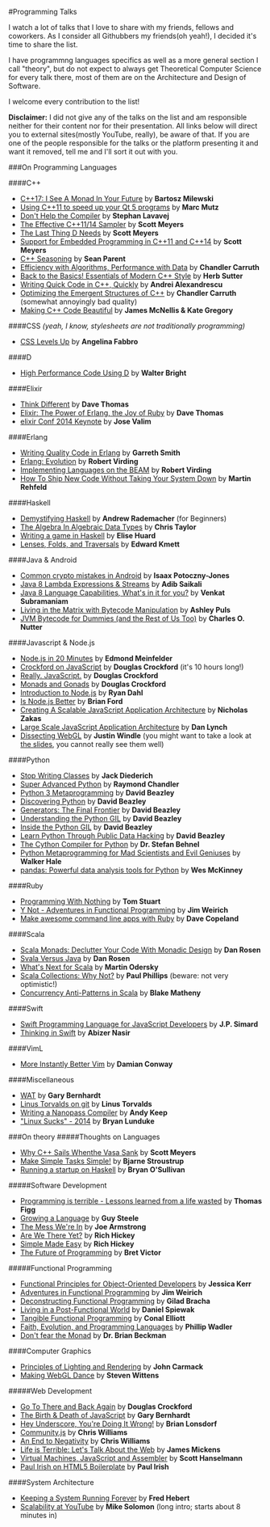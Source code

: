 #Programming Talks

I watch a lot of talks that I love to share with my friends, fellows and coworkers.
As I consider all Githubbers my friends(oh yeah!), I decided it's time to share the
list.

I have programmng languages specifics as well as a more general section I call "theory",
but do not expect to always get Theoretical Computer Science for every talk there,
most of them are on the Architecture and Design of Software.

I welcome every contribution to the list!

**Disclaimer:** I did not give any of the talks on the list and am responsible neither
for their content nor for their presentation. All links below will direct you to
external sites(mostly YouTube, really), be aware of that. If you are one of the people
responsible for the talks or the platform presenting it and want it removed,
tell me and I'll sort it out with you.

###On Programming Languages

####C++
* [C++17: I See A Monad In Your Future](https://www.youtube.com/watch?v=BFnhhPehpKw) by **Bartosz Milewski**
* [Using C++11 to speed up your Qt 5 programs](http://www.youtube.com/watch?v=sajBj_eiH10) by **Marc Mutz**
* [Don't Help the Compiler](https://www.youtube.com/watch?v=AKtHxKJRwp4) by **Stephan Lavavej**
* [The Effective C++11/14 Sampler](http://channel9.msdn.com/Events/GoingNative/2013/An-Effective-Cpp11-14-Sampler) by **Scott Meyers**
* [The Last Thing D Needs](https://www.youtube.com/watch?v=48kP_Ssg2eY) by **Scott Meyers**
* [Support for Embedded Programming in C++11 and C++14](https://www.youtube.com/watch?v=J-tA17slViE) by **Scott Meyers**
* [C++ Seasoning](http://channel9.msdn.com/Events/GoingNative/2013/Cpp-Seasoning) by **Sean Parent**
* [Efficiency with Algorithms, Performance with Data](https://www.youtube.com/watch?v=fHNmRkzxHWs) by **Chandler Carruth**
* [Back to the Basics! Essentials of Modern C++ Style](https://www.youtube.com/watch?v=xnqTKD8uD64) by **Herb Sutter**
* [Writing Quick Code in C++, Quickly](https://www.youtube.com/watch?v=ea5DiCg8HOY) by **Andrei Alexandrescu**
* [Optimizing the Emergent Structures of C++](https://www.youtube.com/watch?v=eR34r7HOU14) by **Chandler Carruth** (somewhat annoyingly bad quality)
* [Making C++ Code Beautiful](https://www.youtube.com/watch?v=BiYliKliFvs) by **James McNellis & Kate Gregory**

####CSS 
*(yeah, I know, stylesheets are not traditionally programming)*
* [CSS Levels Up](https://www.youtube.com/watch?v=UpVj5azI-iI) by **Angelina Fabbro**

####D
* [High Performance Code Using D](https://www.youtube.com/watch?v=eh8WETRT7q4) by **Walter Bright**

####Elixir
* [Think Different](http://www.confreaks.com/videos/4119-elixirconf2014-opening-keynote-think-different) by **Dave Thomas**
* [Elixir: The Power of Erlang, the Joy of Ruby](https://www.youtube.com/watch?v=lww1aZ-ldz0) by **Dave Thomas**
* [elixir Conf 2014 Keynote](https://www.youtube.com/watch?v=aZXc11eOEpI) by **Jose Valim**

####Erlang
* [Writing Quality Code in Erlang](https://www.youtube.com/watch?v=CQyt9Vlkbis) by **Garreth Smith**
* [Erlang: Evolution](https://www.youtube.com/watch?v=od6CfA8xEcM) by **Robert Virding**
* [Implementing Languages on the BEAM](https://www.youtube.com/watch?v=qm0mbQbc9Kc) by **Robert Virding**
* [How To Ship New Code Without Taking Your System Down](https://www.youtube.com/watch?v=NfCLCmRi4_Y) by **Martin Rehfeld**

####Haskell
* [Demystifying Haskell](https://www.youtube.com/watch?v=apBWkBDVlow) by **Andrew Rademacher** (for Beginners)
* [The Algebra In Algebraic Data Types](https://www.youtube.com/watch?v=YScIPA8RbVE) by **Chris Taylor**
* [Writing a game in Haskell](https://www.youtube.com/watch?v=1MNTerD8IuI) by **Elise Huard**
* [Lenses, Folds, and Traversals](https://www.youtube.com/watch?v=cefnmjtAolY) by **Edward Kmett**

####Java & Android
* [Common crypto mistakes in Android](http://vimeo.com/115219591) by **Isaax Potoczny-Jones**
* [Java 8 Lambda Expressions & Streams](https://www.youtube.com/watch?v=8pDm_kH4YKY) by **Adib Saikali**
* [Java 8 Language Capabilities, What's in it for you?](https://www.youtube.com/watch?v=j9nj5dTo54Q) by **Venkat Subramaniam**
* [Living in the Matrix with Bytecode Manipulation](https://www.youtube.com/watch?v=39kdr1mNZ_s) by **Ashley Puls**
* [JVM Bytecode for Dummies (and the Rest of Us Too)](https://www.youtube.com/watch?v=rPyqB1l4gko) by **Charles O. Nutter**

####Javascript & Node.js
* [Node.js in 20 Minutes](https://www.youtube.com/watch?v=mq6uCM4ynpc) by **Edmond Meinfelder**
* [Crockford on JavaScript](https://www.youtube.com/playlist?list=PL7664379246A246CB) by **Douglas Crockford** (it's 10 hours long!)
* [Really. JavaScript.](https://www.youtube.com/watch?v=lTWGoL1N-Kc) by **Douglas Crockford**
* [Monads and Gonads](https://www.youtube.com/watch?v=b0EF0VTs9Dc) by **Douglas Crockford**
* [Introduction to Node.js](http://www.yuiblog.com/blog/2010/05/20/video-dahl/) by **Ryan Dahl** 
* [Is Node.js Better](https://www.youtube.com/watch?v=C5fa1LZYodQ) by **Brian Ford** 
* [Creating A Scalable JavaScript Application Architecture](https://www.youtube.com/watch?v=b5pFv9NB9fs) by **Nicholas Zakas**
* [Large Scale JavaScript Application Architecture](https://www.youtube.com/watch?v=kNrnRG1YgAQ) by **Dan Lynch**
* [Dissecting WebGL](http://new.livestream.com/hugeinc/events/2192947) by **Justin Windle** 
    (you might want to take a look at [the slides](https://github.com/hugeinc/doctype-meetup/tree/master/dissecting-webgl), you cannot really see them well)

####Python
* [Stop Writing Classes](http://pyvideo.org/video/880/stop-writing-classes) by **Jack Diederich** 
* [Super Advanced Python](http://www.youtube.com/watch?v=u2KZJzoz-qI) by **Raymond Chandler**
* [Python 3 Metaprogramming](https://www.youtube.com/watch?v=sPiWg5jSoZI) by **David Beazley**
* [Discovering Python](https://www.youtube.com/watch?v=RZ4Sn-Y7AP8) by **David Beazley**
* [Generators: The Final Frontier](https://www.youtube.com/watch?v=D1twn9kLmYg) by **David Beazley**
* [Understanding the Python GIL](https://www.youtube.com/watch?v=Obt-vMVdM8s) by **David Beazley**
* [Inside the Python GIL](https://www.youtube.com/watch?v=ph374fJqFPE) by **David Beazley**
* [Learn Python Through Public Data Hacking](https://www.youtube.com/watch?v=RrPZza_vZ3w) by **David Beazley**
* [The Cython Compiler for Python](https://www.youtube.com/watch?v=ZHpkLX2VFMU) by **Dr. Stefan Behnel**
* [Python Metaprogramming for Mad Scientists and Evil Geniuses](https://www.youtube.com/watch?v=Adr_QuDZxuM) by **Walker Hale**
* [pandas: Powerful data analysis tools for Python](https://www.youtube.com/watch?v=qbYYamU42Sw) by **Wes McKinney**

####Ruby
* [Programming With Nothing](https://www.youtube.com/watch?v=VUhlNx_-wYk) by **Tom Stuart**
* [Y Not - Adventures in Functional Programming](http://www.confreaks.com/videos/1287-rubyconf2012-y-not-adventures-in-functional-programming) by **Jim Weirich**
* [Make awesome command line apps with Ruby](https://www.youtube.com/watch?v=1ILEw6Qca3U) by **Dave Copeland**

####Scala
* [Scala Monads: Declutter Your Code With Monadic Design](https://www.youtube.com/watch?v=Mw_Jnn_Y5iA) by **Dan Rosen**
* [Svala Versus Java](https://www.youtube.com/watch?v=PKc5IwHG68k) by **Dan Rosen**
* [What's Next for Scala](https://www.youtube.com/watch?v=qqQNqIy5LdM) by **Martin Odersky**
* [Scala Collections: Why Not?](https://www.youtube.com/watch?v=uiJycy6dFSQ) by **Paul Phillips** (beware: not very optimistic!)
* [Concurrency Anti-Patterns in Scala](https://www.youtube.com/watch?v=dCEZDlH1ygo) by **Blake Matheny**

####Swift
* [Swift Programming Language for JavaScript Developers](https://www.youtube.com/watch?v=TlvLGTXn_gk) by **J.P. Simard**
* [Thinking in Swift](http://vimeo.com/105440181) by **Abizer Nasir**

####VimL
* [More Instantly Better Vim](https://www.youtube.com/watch?v=aHm36-na4-4) by **Damian Conway**

####Miscellaneous
* [WAT](https://www.destroyallsoftware.com/talks/wat) by **Gary Bernhardt** 
* [Linus Torvalds on git](https://www.youtube.com/watch?v=4XpnKHJAok8) by **Linus Torvalds**
* [Writing a Nanopass Compiler](https://www.youtube.com/watch?v=Os7FE3J-U5Q) by **Andy Keep**
* ["Linux Sucks" - 2014](https://www.youtube.com/watch?v=5pOxlazS3zs) by **Bryan Lunduke**

###On theory
#####Thoughts on Languages
* [Why C++ Sails Whenthe Vasa Sank](https://www.youtube.com/watch?v=ltCgzYcpFUI) by **Scott Meyers**
* [Make Simple Tasks Simple!](https://www.youtube.com/watch?v=nesCaocNjtQ) by **Bjarne Stroustrup**
* [Running a startup on Haskell](https://www.youtube.com/watch?v=ZR3Jirqk6W8) by **Bryan O'Sullivan**

#####Software Development
* [Programming is terrible - Lessons learned from a life wasted](https://www.youtube.com/watch?v=csyL9EC0S0c) by **Thomas Figg**
* [Growing a Language](https://www.youtube.com/watch?v=_ahvzDzKdB0) by **Guy Steele** 
* [The Mess We're In](https://www.youtube.com/watch?v=lKXe3HUG2l4) by **Joe Armstrong** 
* [Are We There Yet?](http://www.infoq.com/presentations/Are-We-There-Yet-Rich-Hickey) by **Rich Hickey** 
* [Simple Made Easy](http://www.infoq.com/presentations/Simple-Made-Easy) by **Rich Hickey** 
* [The Future of Programming](https://www.youtube.com/watch?v=8pTEmbeENF4) by **Bret Victor**

#####Functional Programming
* [Functional Principles for Object-Oriented Developers](http://www.youtube.com/watch?v=pMGY9ViIGNU) by **Jessica Kerr** 
* [Adventures in Functional Programming](https://vimeo.com/45140590) by **Jim Weirich** 
* [Deconstructing Functional Programming](http://www.infoq.com/presentations/functional-pros-cons) by **Gilad Bracha** 
* [Living in a Post-Functional World](http://www.infoq.com/presentations/post-functional-scala-clojure-haskell) by **Daniel Spiewak** 
* [Tangible Functional Programming](https://www.youtube.com/watch?v=faJ8N0giqzw) by **Conal Elliott** 
* [Faith, Evolution, and Programming Languages](https://www.youtube.com/watch?v=8frGknO8rIg) by **Phillip Wadler** 
* [Don't fear the Monad](https://www.youtube.com/watch?v=ZhuHCtR3xq8) by **Dr. Brian Beckman** 

####Computer Graphics
* [Principles of Lighting and Rendering](https://www.youtube.com/watch?v=IyUgHPs86XM) by **John Carmack**
* [Making WebGL Dance](https://www.youtube.com/watch?v=GNO_CYUjMK8) by **Steven Wittens**

#####Web Development
* [Go To There and Back Again](http://vimeo.com/78893726) by **Douglas Crockford** 
* [The Birth & Death of JavaScript](https://www.destroyallsoftware.com/talks/the-birth-and-death-of-javascript) by **Gary Bernhardt** 
* [Hey Underscore, You're Doing It Wrong!](http://www.youtube.com/watch?v=m3svKOdZijA) by **Brian Lonsdorf** 
* [Community.js](https://www.youtube.com/watch?v=23Yxji-tEfc) by **Chris Williams** 
* [An End to Negativity](https://www.youtube.com/watch?v=17rkSdkc5TI) by **Chris Williams** 
* [Life is Terrible: Let's Talk About the Web](http://vimeo.com/111122950) by **James Mickens** 
* [Virtual Machines, JavaScript and Assembler](https://www.youtube.com/watch?v=UzyoT4DziQ4) by **Scott Hanselmann**
* [Paul Irish on HTML5 Boilerplate](https://www.youtube.com/watch?v=qyM37XKkmKQ) by **Paul Irish**

####System Architecture
* [Keeping a System Running Forever](https://www.youtube.com/watch?v=cQohRGGqevo) by **Fred Hebert**
* [Scalability at YouTube](https://www.youtube.com/watch?v=G-lGCC4KKok) by **Mike Solomon** (long intro; starts about 8 minutes in)
